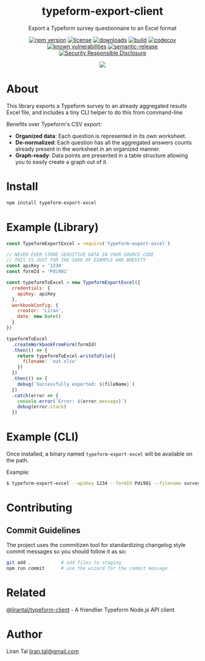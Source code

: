 <p align="center">
  <h1 align="center"> typeform-export-client </h1>
</p>

<p align="center">
  Export a Typeform survey questionnaire to an Excel format
</p>

<p align="center">

<a href="https://www.npmjs.org/package/typeform-export-excel">
 <img src="https://badgen.net/npm/v/typeform-export-excel"
      alt="npm version"/></a>

<a href="https://www.npmjs.org/package/typeform-export-excel">
 <img src="https://badgen.net/npm/license/typeform-export-excel"
      alt="license"/></a>

<a href="https://www.npmjs.org/package/typeform-export-excel">
 <img src="https://badgen.net/npm/dt/typeform-export-excel"
      alt="downloads"/></a>

<a href="https://travis-ci.org/lirantal/typeform-export-excel">
 <img src="https://badgen.net/travis/lirantal/typeform-export-excel"
      alt="build"/></a>

<a href="https://codecov.io/gh/lirantal/typeform-export-excel">
 <img src="https://badgen.net/codecov/c/github/lirantal/typeform-export-excel"
      alt="codecov"/></a>

<a href="https://snyk.io/test/github/lirantal/typeform-export-excel">
 <img src="https://snyk.io/test/github/lirantal/typeform-export-excel/badge.svg"
      alt="known vulnerabilities"/></a>

<a href="https://github.com/semantic-release/semantic-release">
 <img src="https://img.shields.io/badge/%20%20%F0%9F%93%A6%F0%9F%9A%80-semantic--release-e10079.svg?style=flat"
      alt="semantic-release"/></a>

<a href="https://github.com/nodejs/security-wg/blob/master/processes/responsible_disclosure_template.md">
 <img src="https://img.shields.io/badge/Security-Responsible%20Disclosure-yellow.svg"
      alt="Security Responsible Disclosure"/></a>
</p>

<p align="center">
  <img src="https://user-images.githubusercontent.com/316371/50742434-ca58b300-1213-11e9-866a-b2508e48edff.png" />
</p>


# About

This library exports a Typeform survey to an already aggregated results Excel file, and includes a tiny CLI helper to do this from command-line

Benefits over Typeform's CSV export:

- **Organized data**: Each question is represented in its own worksheet.
- **De-normalized**: Each question has all the aggregated answers counts already present in the worksheet in an organized manner.
- **Graph-ready**: Data points are presented in a table structure allowing you to easily create a graph out of it.

# Install

```bash
npm install typeform-export-excel
```

# Example (Library)

```js
const TypeformExportExcel = require('typeform-export-excel')

// NEVER EVER STORE SENSITIVE DATA IN YOUR SOURCE CODE
// THIS IS JUST FOR THE SAKE OF EXAMPLE AND BREVITY
const apiKey = '1234'
const formId = 'Pdi981'

const typeformToExcel = new TypeformExportExcel({
  credentials: {
    apiKey: apiKey
  },
  workbookConfig: {
    creator: 'Liran',
    date: new Date()
  }
})

typeformToExcel
  .createWorkbookFromForm(formId)
  .then(() => {
    return typeformToExcel.writeToFile({
      filename: 'out.xlsx'
    })
  })
  .then(() => {
    debug(`Successfully exported: ${fileName}`)
  })
  .catch(error => {
    console.error(`Error: ${error.message}`)
    debug(error.stack)
  })
```

# Example (CLI)

Once installed, a binary named `typeform-export-excel` will be available on the path.

Example:

```bash
$ typeform-export-excel --apiKey 1234 --formId Pdi981 --filename survey-results.xlsx --author Liran
```

# Contributing

## Commit Guidelines

The project uses the commitizen tool for standardizing changelog style commit
messages so you should follow it as so:

```bash
git add .           # add files to staging
npm run commit      # use the wizard for the commit message
```


# Related 

[@lirantal/typeform-client](https://github.com/lirantal/typeform-client) - A friendlier Typeform Node.js API client

# Author
Liran Tal <liran.tal@gmail.com>
